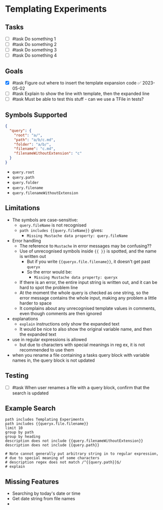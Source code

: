 # Templating Experiments

## Tasks

- [ ] #task Do something 1
- [ ] #task Do something 2
- [ ] #task Do something 3
- [ ] #task Do something 4

## Goals

- [x] #task Figure out where to insert the template expansion code ✅ 2023-05-02
- [ ] #task Explain to show the line with template, then the expanded line
- [ ] #task Must be able to test this stuff - can we use a TFile in tests?

## Symbols Supported

<!-- snippet: QueryContext.test.QueryContext_should_construct_a_QueryContext_from_a_path.approved.json -->
```json
{
  "query": {
    "root": "a/",
    "path": "a/b/c.md",
    "folder": "a/b/",
    "filename": "c.md",
    "filenameWithoutExtension": "c"
  }
}
```
<!-- endSnippet -->

- `query.root`
- `query.path`
- `query.folder`
- `query.filename`
- `query.filenameWithoutExtension`

## Limitations

- The symbols are case-sensitive:
  - `query.fileName` is not recognised
  - `path includes {{query.fileName}}` gives:
    - `Missing Mustache data property: query.fileName`
- Error handling
  - The reference to `Mustache` in error messages may be confusing??
  - Use of unrecognised symbols inside `{{ }}` is spotted, and the name is written out
    - But if you write `{{queryx.file.filename}}`, it doesn't get past `queryx`
    - So the error would be:
      - `Missing Mustache data property: queryx`
  - If there is an error, the entire input string is written out, and it can be hard to spot the problem line
  - At the moment the whole query is checked as one string, so the error message contains the whole input, making any problem a little harder to space
  - It complains about any unrecognised template values in comments, even though comments are then ignored
- explanations
  - `explain` instructions only show the expanded text
  - It would be nice to also show the original variable name, and then the expanded text
- use in regular expressions is allowed
  - but due to characters with special meanings in reg ex, it is not recommended to use them
- when you rename a file containing a tasks query block with variable names in, the query block is not updated

## Testing

- [ ] #task When user renames a file with a query block, confirm that the search is updated

## Example Search

```tasks
path includes Templating Experiments
path includes {{queryx.file.filename}}
limit 10
group by path
group by heading
description does not include {{query.filenameWithoutExtension}}
description does not include {{query.path}}

# Note cannot generally put arbitrary string in to regular expression,
# due to special meaning of some characters
# description regex does not match /^{{query.path}}$/
# explain
```

## Missing Features

- Searching by today's date or time
- Get date string from file names
-
